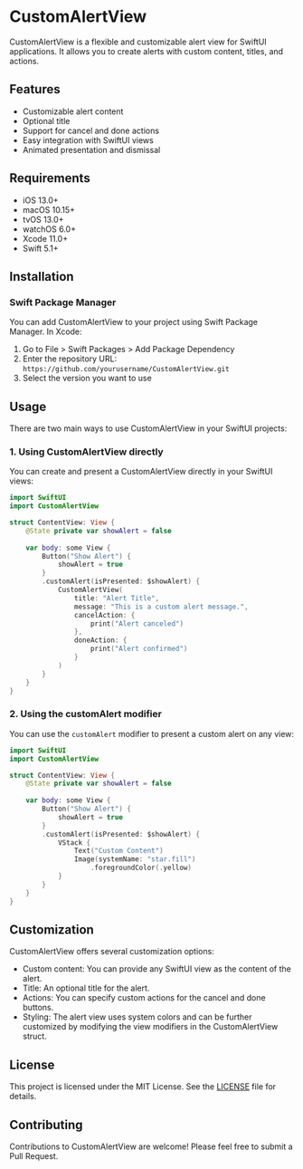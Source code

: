 # CustomAlertView

CustomAlertView is a flexible and customizable alert view for SwiftUI applications. It allows you to create alerts with custom content, titles, and actions.

## Features

- Customizable alert content
- Optional title
- Support for cancel and done actions
- Easy integration with SwiftUI views
- Animated presentation and dismissal

## Requirements

- iOS 13.0+
- macOS 10.15+
- tvOS 13.0+
- watchOS 6.0+
- Xcode 11.0+
- Swift 5.1+

## Installation

### Swift Package Manager

You can add CustomAlertView to your project using Swift Package Manager. In Xcode:

1. Go to File > Swift Packages > Add Package Dependency
2. Enter the repository URL: `https://github.com/yourusername/CustomAlertView.git`
3. Select the version you want to use

## Usage

There are two main ways to use CustomAlertView in your SwiftUI projects:

### 1. Using CustomAlertView directly

You can create and present a CustomAlertView directly in your SwiftUI views:

```swift
import SwiftUI
import CustomAlertView

struct ContentView: View {
    @State private var showAlert = false
    
    var body: some View {
        Button("Show Alert") {
            showAlert = true
        }
        .customAlert(isPresented: $showAlert) {
            CustomAlertView(
                title: "Alert Title",
                message: "This is a custom alert message.",
                cancelAction: {
                    print("Alert canceled")
                },
                doneAction: {
                    print("Alert confirmed")
                }
            )
        }
    }
}
```

### 2. Using the customAlert modifier

You can use the `customAlert` modifier to present a custom alert on any view:

```swift
import SwiftUI
import CustomAlertView

struct ContentView: View {
    @State private var showAlert = false
    
    var body: some View {
        Button("Show Alert") {
            showAlert = true
        }
        .customAlert(isPresented: $showAlert) {
            VStack {
                Text("Custom Content")
                Image(systemName: "star.fill")
                    .foregroundColor(.yellow)
            }
        }
    }
}
```

## Customization

CustomAlertView offers several customization options:

- Custom content: You can provide any SwiftUI view as the content of the alert.
- Title: An optional title for the alert.
- Actions: You can specify custom actions for the cancel and done buttons.
- Styling: The alert view uses system colors and can be further customized by modifying the view modifiers in the CustomAlertView struct.

## License

This project is licensed under the MIT License. See the [LICENSE](LICENSE) file for details.

## Contributing

Contributions to CustomAlertView are welcome! Please feel free to submit a Pull Request.

